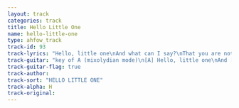 ```yaml
---
layout: track
categories: track
title: Hello Little One
name: hello-little-one
type: ahfow_track
track-id: 93
track-lyrics: "Hello, little one\nAnd what can I say?\nThat you are not an angel\nAnd I am not a saint\nWastin' all my money\nOn small town trinkets\nI lost my silver spoon\nAnd I won't be coming home\nCarry on\nCarry, carry on\nI wonder who it is\nWhisperin' in your ear\nHush hush little one\nLet me Back in Your Life\nTake me to the morning\nPretending that I got it made\nCool lips to the bottle\nTo hell with everyone"
track-guitar: "key of A (mixolydian mode)\n[A] Hello, little one\nAnd [D] what can I say?\n[A] That you are not an angel\nAnd [D] I am not a saint\n[A] Wastin' all my money\nOn [D] small town trinkets\n[A] I lost my silver spoon\nAnd I [D] won't be coming home\n[A] Carry [D] on\n[A] Carry, carry [D]  on\n[A] I wonder who it is\n[D] Whisperin' in your ear\n[A] Hush hush little one\nLet me [D] Back in Your Life\n[A] Take me to the morning\n[D] Pretending that I got it made\n[A] Cool lips to the bottle\nTo [D]  hell with everyone\nbridge: \nBm E A D\nBm E A A7\nBm E A\n(provided by dc)"
track-guitar-flag: true
track-author: 
track-sort: "HELLO LITTLE ONE"
track-alpha: H
track-original: 
---
```

